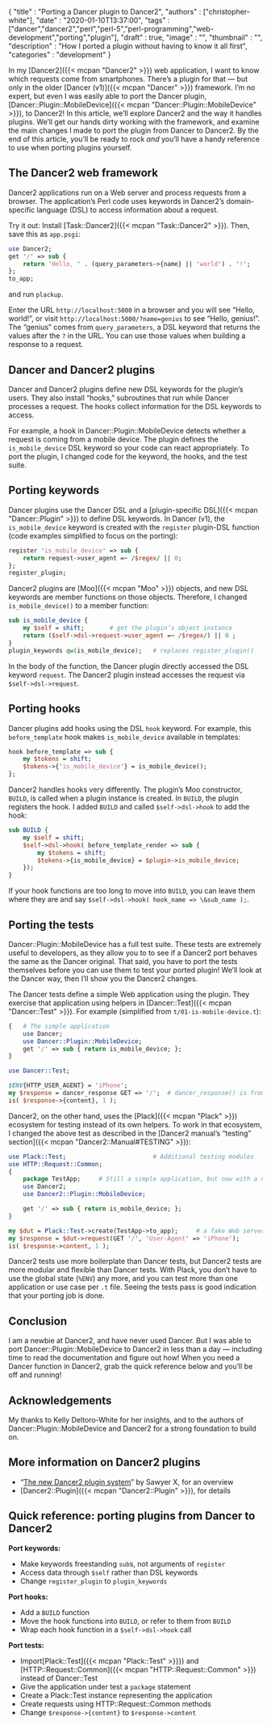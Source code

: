   {
    "title"       : "Porting a Dancer plugin to Dancer2",
    "authors"     : ["christopher-white"],
    "date"        : "2020-01-10T13:37:00",
    "tags"        : ["dancer","dancer2","perl","perl-5","perl-programming","web-development","porting","plugin"],
    "draft"       : true,
    "image"       : "",
    "thumbnail"   : "",
    "description" : "How I ported a plugin without having to know it all first",
    "categories"  : "development"
  }

In my [Dancer2]({{< mcpan "Dancer2" >}}) web application, I want to know which requests come from smartphones.  There’s a plugin for that — but only in the older [Dancer (v1)]({{< mcpan "Dancer" >}}) framework.  I’m no expert, but even I was easily able to port the Dancer plugin, [Dancer::Plugin::MobileDevice]({{< mcpan "Dancer::Plugin::MobileDevice" >}}), to Dancer2!  In this article, we’ll explore Dancer2 and the way it handles plugins.  We’ll get our hands dirty working with the framework, and examine the main changes I made to port the plugin from Dancer to Dancer2.  By the end of this article, you’ll be ready to rock _and_ you’ll have a handy reference to use when porting plugins yourself.

The Dancer2 web framework
-------------------------

Dancer2 applications run on a Web server and process requests from a browser.  The application’s Perl code uses keywords in Dancer2’s domain-specific language (DSL) to access information about a request.

Try it out: Install [Task::Dancer2]({{< mcpan "Task::Dancer2" >}}).  Then, save this as `app.psgi`:


```perl
use Dancer2;
get '/' => sub {
    return 'Hello, ' . (query_parameters->{name} || 'world') . '!';
};
to_app;
```

and run `plackup`.

Enter the URL `http://localhost:5000` in a browser and you will see “Hello, world!”, or visit `http://localhost:5000/?name=genius` to see “Hello, genius!”.  The “genius” comes from `query_parameters`, a DSL keyword that returns the values after the `?` in the URL.  You can use those values when building a response to a request.

Dancer and Dancer2 plugins
--------------------------

Dancer and Dancer2 plugins define new DSL keywords for the plugin’s users.  They also install “hooks,” subroutines that run while Dancer processes a request.  The hooks collect information for the DSL keywords to access.

For example, a hook in Dancer::Plugin::MobileDevice detects whether a request is coming from a mobile device.  The plugin defines the `is_mobile_device` DSL keyword so your code can react appropriately. To port the plugin, I changed code for the keyword, the hooks, and the test suite.

Porting keywords
----------------

Dancer plugins use the Dancer DSL and a [plugin-specific DSL]({{< mcpan "Dancer::Plugin" >}}) to define DSL keywords. In Dancer (v1), the `is_mobile_device` keyword is created with the `register` plugin-DSL function (code examples simplified to focus on the porting):

```perl
register 'is_mobile_device' => sub {
    return request->user_agent =~ /$regex/ || 0;
};
register_plugin;
```

Dancer2 plugins are [Moo]({{< mcpan "Moo" >}}) objects, and new DSL keywords are member functions on those objects.  Therefore, I changed `is_mobile_device()` to a member function:

```perl
sub is_mobile_device {
    my $self = shift;       # get the plugin’s object instance
    return ($self->dsl->request->user_agent =~ /$regex/) || 0 ;
}
plugin_keywords qw(is_mobile_device);   # replaces register_plugin()
```

In the body of the function, the Dancer plugin directly accessed the DSL keyword `request`.  The Dancer2 plugin instead accesses the request via `$self->dsl->request`.

Porting hooks
-------------

Dancer plugins add hooks using the DSL `hook` keyword.  For example, this `before_template` hook makes `is_mobile_device` available in templates:

```perl
hook before_template => sub {
    my $tokens = shift;
    $tokens->{'is_mobile_device'} = is_mobile_device();
};
```

Dancer2 handles hooks very differently.  The plugin’s Moo constructor, `BUILD`, is called when a plugin instance is created.  In `BUILD`, the plugin registers the hook.  I added `BUILD` and called
`$self->dsl->hook` to add the hook:

```perl
sub BUILD {
    my $self = shift;
    $self->dsl->hook( before_template_render => sub {
        my $tokens = shift;
        $tokens->{is_mobile_device} = $plugin->is_mobile_device;
    });
}
```

If your hook functions are too long to move into `BUILD`, you can leave them where they are and say `$self->dsl->hook( hook_name => \&sub_name );`.

Porting the tests
-----------------

Dancer::Plugin::MobileDevice has a full test suite.  These tests are extremely useful to developers, as they allow you to to see if a Dancer2 port behaves the same as the Dancer original. That said, you have to port the tests themselves before you can use them to test your ported plugin! We’ll look at the Dancer way, then I’ll show you the Dancer2 changes.

The Dancer tests define a simple Web application using the plugin.  They exercise that application using helpers in [Dancer::Test]({{< mcpan "Dancer::Test" >}}).  For example (simplified from `t/01-is-mobile-device.t`):

```perl
{   # The simple application
    use Dancer;
    use Dancer::Plugin::MobileDevice;
    get '/' => sub { return is_mobile_device; };
}

use Dancer::Test;

$ENV{HTTP_USER_AGENT} = 'iPhone';
my $response = dancer_response GET => '/';  # dancer_response() is from Dancer::Test
is( $response->{content}, 1 );
```

Dancer2, on the other hand, uses the [Plack]({{< mcpan "Plack" >}}) ecosystem for testing instead of its own helpers.  To work in that ecosystem, I changed the
above test as described in the
[Dancer2 manual’s “testing” section]({{< mcpan "Dancer2::Manual#TESTING" >}}):

```perl
use Plack::Test;                        # Additional testing modules
use HTTP::Request::Common;
{
    package TestApp;     # Still a simple application, but now with a name
    use Dancer2;
    use Dancer2::Plugin::MobileDevice;

    get '/' => sub { return is_mobile_device; };
}

my $dut = Plack::Test->create(TestApp->to_app);     # a fake Web server
my $response = $dut->request(GET '/', 'User-Agent' => 'iPhone');
is( $response->content, 1 );
```

Dancer2 tests use more boilerplate than Dancer tests, but Dancer2 tests are more modular and flexible than Dancer tests.  With Plack, you don’t have to use the global state (`%ENV`) any more, and you can test more than one application or use case per `.t` file.  Seeing the tests pass is good indication that your porting job is done.

Conclusion
----------

I am a newbie at Dancer2, and have never used Dancer.  But I was able to port Dancer::Plugin::MobileDevice to Dancer2 in less than a day — including time to read the documentation and figure out how!  When you need a Dancer function in Dancer2, grab the quick reference below and you’ll be off and running!

Acknowledgements
----------------

My thanks to Kelly Deltoro-White for her insights, and to the authors of Dancer::Plugin::MobileDevice and Dancer2 for a strong foundation to build on.

More information on Dancer2 plugins
-----------------------------------

- “[The new Dancer2 plugin system](http://advent.perldancer.org/2016/22)” by Sawyer X, for an overview
- [Dancer2::Plugin]({{< mcpan "Dancer2::Plugin" >}}), for details

Quick reference: porting plugins from Dancer to Dancer2
-------------------------------------------------------

**Port keywords:**

- Make keywords freestanding `sub`s, not arguments of `register`
- Access data through `$self` rather than DSL keywords
- Change `register_plugin` to `plugin_keywords`

**Port hooks:**

- Add a `BUILD` function
- Move the hook functions into `BUILD`, or refer to them from `BUILD`
- Wrap each hook function in a `$self->dsl->hook` call

**Port tests:**

- Import[Plack::Test]({{< mcpan "Plack::Test" >}}}) and
  [HTTP::Request::Common]({{< mcpan "HTTP::Request::Common" >}})
  instead of Dancer::Test
- Give the application under test a `package` statement
- Create a Plack::Test instance representing the application
- Create requests using HTTP::Request::Common methods
- Change `$response->{content}` to `$response->content`

